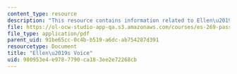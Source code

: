 ```yaml
---
content_type: resource
description: "This resource contains information related to Ellen\u2019s Voice."
file: https://ol-ocw-studio-app-qa.s3.amazonaws.com/courses/es-269-passing-flexibility-in-race-and-gender-spring-2009/980953e4e9787790ca183ee2e72268cb_MITES_269S09_lec3_Class3.pdf
file_type: application/pdf
parent_uid: 91be65cc-0c4b-b519-a6dc-ab754287d391
resourcetype: Document
title: "Ellen\u2019s Voice"
uid: 980953e4-e978-7790-ca18-3ee2e72268cb
---
```

